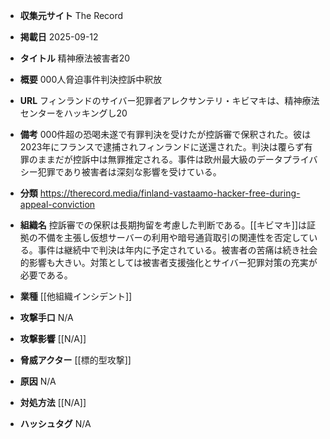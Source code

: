 - **収集元サイト**
The Record

- **掲載日**
2025-09-12

- **タイトル**
精神療法被害者20

- **概要**
000人脅迫事件判決控訴中釈放

- **URL**
フィンランドのサイバー犯罪者アレクサンテリ・キビマキは、精神療法センターをハッキングし20

- **備考**
000件超の恐喝未遂で有罪判決を受けたが控訴審で保釈された。彼は2023年にフランスで逮捕されフィンランドに送還された。判決は覆らず有罪のままだが控訴中は無罪推定される。事件は欧州最大級のデータプライバシー犯罪であり被害者は深刻な影響を受けている。

- **分類**
https://therecord.media/finland-vastaamo-hacker-free-during-appeal-conviction

- **組織名**
控訴審での保釈は長期拘留を考慮した判断である。[[キビマキ]]は証拠の不備を主張し仮想サーバーの利用や暗号通貨取引の関連性を否定している。事件は継続中で判決は年内に予定されている。被害者の苦痛は続き社会的影響も大きい。対策としては被害者支援強化とサイバー犯罪対策の充実が必要である。

- **業種**
[[他組織インシデント]]

- **攻撃手口**
N/A

- **攻撃影響**
[[N/A]]

- **脅威アクター**
[[標的型攻撃]]

- **原因**
N/A

- **対処方法**
[[N/A]]

- **ハッシュタグ**
N/A
